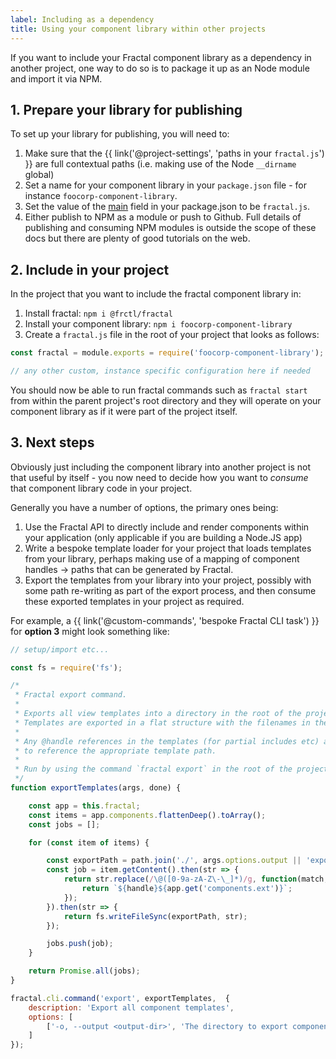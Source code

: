 ```yaml
---
label: Including as a dependency
title: Using your component library within other projects
---
```


If you want to include your Fractal component library as a dependency in another project, one way to do so is to package it up as an Node module and import it via NPM.

## 1. Prepare your library for publishing

To set up your library for publishing, you will need to:

1. Make sure that the {{ link('@project-settings', 'paths in your `fractal.js`') }} are full contextual paths (i.e. making use of the Node `__dirname` global)
2. Set a name for your component library in your `package.json` file - for instance `foocorp-component-library`.
2. Set the value of the [main](https://docs.npmjs.com/files/package.json#main) field in your package.json to be `fractal.js`.
3. Either publish to NPM as a module or push to Github. Full details of publishing and consuming NPM modules is outside the scope of these docs but there are plenty of good tutorials on the web.

## 2. Include in your project

In the project that you want to include the fractal component library in:

1. Install fractal: `npm i @frctl/fractal`
2. Install your component library: `npm i foocorp-component-library`
3. Create a `fractal.js` file in the root of your project that looks as follows:

```js
const fractal = module.exports = require('foocorp-component-library');

// any other custom, instance specific configuration here if needed
```

You should now be able to run fractal commands such as `fractal start` from within the parent project's root directory and they will operate on your component library as if it were part of the project itself.

## 3. Next steps

Obviously just including the component library into another project is not that useful by itself - you now need to decide how you want to _consume_ that component library code in your project.

Generally you have a number of options, the primary ones being:

1. Use the Fractal API to directly include and render components within your application (only applicable if you are building a Node.JS app)
2. Write a bespoke template loader for your project that loads templates from your library, perhaps making use of a mapping of component handles -> paths that can be generated by Fractal.
3. Export the templates from your library into your project, possibly with some path re-writing as part of the export process, and then consume these exported templates in your project as required.

For example, a {{ link('@custom-commands', 'bespoke Fractal CLI task') }} for **option 3** might look something like:

```js
// setup/import etc...

const fs = require('fs');

/*
 * Fractal export command.
 *
 * Exports all view templates into a directory in the root of the project.
 * Templates are exported in a flat structure with the filenames in the format of {handle}.{ext}
 *
 * Any @handle references in the templates (for partial includes etc) are re-written
 * to reference the appropriate template path.
 *
 * Run by using the command `fractal export` in the root of the project directory.
 */
function exportTemplates(args, done) {

    const app = this.fractal;
    const items = app.components.flattenDeep().toArray();
    const jobs = [];

    for (const item of items) {

        const exportPath = path.join('./', args.options.output || 'exported', `${item.alias || item.handle}${app.get('components.ext')}`);
        const job = item.getContent().then(str => {
            return str.replace(/\@([0-9a-zA-Z\-\_]*)/g, function(match, handle){
                return `${handle}${app.get('components.ext')}`;
            });
        }).then(str => {
            return fs.writeFileSync(exportPath, str);
        });

        jobs.push(job);
    }

    return Promise.all(jobs);
}

fractal.cli.command('export', exportTemplates,  {
    description: 'Export all component templates',
    options: [
        ['-o, --output <output-dir>', 'The directory to export components into, relative to the CWD.'],
    ]
});

```
